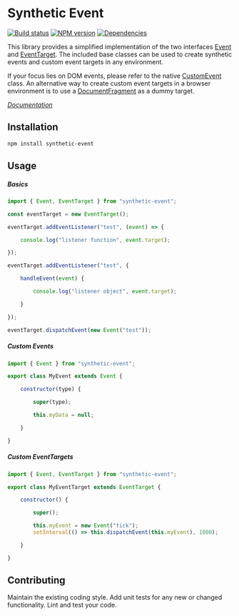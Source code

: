 # Synthetic Event

[![Build status](https://travis-ci.org/vanruesc/synthetic-event.svg?branch=master)](https://travis-ci.org/vanruesc/synthetic-event)
[![NPM version](https://badge.fury.io/js/synthetic-event.svg)](http://badge.fury.io/js/synthetic-event)
[![Dependencies](https://david-dm.org/vanruesc/synthetic-event.svg?branch=master)](https://david-dm.org/vanruesc/synthetic-event)

This library provides a simplified implementation of the two interfaces [Event](https://developer.mozilla.org/en-US/docs/Web/API/Event) and [EventTarget](https://developer.mozilla.org/en-US/docs/Web/API/EventTarget). The included base classes can be used to create synthetic events and custom event targets in any environment.

If your focus lies on DOM events, please refer to the native [CustomEvent](https://developer.mozilla.org/en-US/docs/Web/API/CustomEvent) class. An alternative way to create custom event targets in a browser environment is to use a [DocumentFragment](https://developer.mozilla.org/en/docs/Web/API/Document/createDocumentFragment) as a dummy target.

*[Documentation](https://vanruesc.github.io/synthetic-event)*


## Installation

```sh
npm install synthetic-event
``` 


## Usage

##### Basics

```js
import { Event, EventTarget } from "synthetic-event";

const eventTarget = new EventTarget();

eventTarget.addEventListener("test", (event) => {

	console.log("listener function", event.target);

});

eventTarget.addEventListener("test", {

	handleEvent(event) {

		console.log("listener object", event.target);

	}

});

eventTarget.dispatchEvent(new Event("test"));
```

##### Custom Events

```js
import { Event } from "synthetic-event";

export class MyEvent extends Event {

	constructor(type) {

		super(type);

		this.myData = null;

	}

}
```

##### Custom EventTargets

```js
import { Event, EventTarget } from "synthetic-event";

export class MyEventTarget extends EventTarget {

	constructor() {

		super();

		this.myEvent = new Event("tick");
		setInterval(() => this.dispatchEvent(this.myEvent), 1000);

	}

}
```


## Contributing

Maintain the existing coding style. Add unit tests for any new or changed functionality. Lint and test your code.
